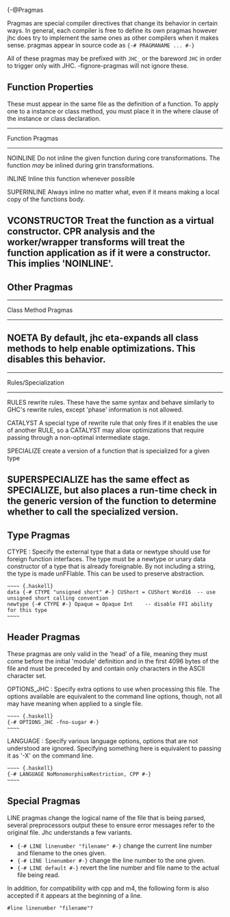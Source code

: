 {-@Pragmas

Pragmas are special compiler directives that change its behavior in
certain ways. In general, each compiler is free to define its own
pragmas however jhc does try to implement the same ones as other
compilers when it makes sense. pragmas appear in source code as
`{-# PRAGMANAME ... #-}`

All of these pragmas may be prefixed with `JHC_` or the bareword `JHC`
in order to trigger only with JHC. -fignore-pragmas will not ignore
these.

Function Properties
-------------------

These must appear in the same file as the definition of a function. To
apply one to a instance or class method, you must place it in the where
clause of the instance or class declaration.

  ------------------------------------------------------------------------
  Function Pragmas    
  ------------------- ----------------------------------------------------
  NOINLINE            Do not inline the given function during core
                      transformations. The function *may* be inlined
                      during grin transformations.

  INLINE              Inline this function whenever possible

  SUPERINLINE         Always inline no matter what, even if it means
                      making a local copy of the functions body.

  VCONSTRUCTOR        Treat the function as a virtual constructor. CPR
                      analysis and the worker/wrapper transforms will
                      treat the function application as if it were a
                      constructor. This implies 'NOINLINE'.
  ------------------------------------------------------------------------

Other Pragmas
-------------

  ------------------------------------------------------------------------
  Class Method Pragmas  
  --------------------- --------------------------------------------------
  NOETA                 By default, jhc eta-expands all class methods to
                        help enable optimizations. This disables this
                        behavior.
  ------------------------------------------------------------------------

  ------------------------------------------------------------------------
  Rules/Specialization 
  -------------------- ---------------------------------------------------
  RULES                rewrite rules. These have the same syntax and
                       behave similarly to GHC's rewrite rules, except
                       'phase' information is not allowed.

  CATALYST             A special type of rewrite rule that only fires if
                       it enables the use of another RULE, so a CATALYST
                       may allow optimizations that require passing
                       through a non-optimal intermediate stage.

  SPECIALIZE           create a version of a function that is specialized
                       for a given type

  SUPERSPECIALIZE      has the same effect as SPECIALIZE, but also places
                       a run-time check in the generic version of the
                       function to determine whether to call the
                       specialized version.
  ------------------------------------------------------------------------

Type Pragmas
------------

CTYPE
:   Specify the external type that a data or newtype should use for
    foreign function interfaces. The type must be a newtype or unary
    data constructor of a type that is already foreignable. By not
    including a string, the type is made unFFIable. This can be used to
    preserve abstraction.

    ~~~~ {.haskell}
    data {-# CTYPE "unsigned short" #-} CUShort = CUShort Word16  -- use unsigned short calling convention
    newtype {-# CTYPE #-} Opaque = Opaque Int    -- disable FFI ability for this type
    ~~~~

Header Pragmas
--------------

These pragmas are only valid in the 'head' of a file, meaning they must
come before the initial 'module' definition and in the first 4096 bytes
of the file and must be preceded by and contain only characters in the
ASCII character set.

OPTIONS\_JHC
:   Specify extra options to use when processing this file. The options
    available are equivalent to the command line options, though, not
    all may have meaning when applied to a single file.

    ~~~~ {.haskell}
    {-# OPTIONS_JHC -fno-sugar #-}
    ~~~~

LANGUAGE
:   Specify various language options, options that are not understood
    are ignored. Specifying something here is equivalent to passing it
    as '-X' on the command line.

    ~~~~ {.haskell}
    {-# LANGUAGE NoMonomorphismRestriction, CPP #-}
    ~~~~

Special Pragmas
---------------

LINE pragmas change the logical name of the file that is being parsed,
several preprocessors output these to ensure error messages refer to the
original file. Jhc understands a few variants.

-   `{-# LINE linenumber "filename" #-}` change the current line number
    and filename to the ones given.
-   `{-# LINE linenumber #-}` change the line number to the one given.
-   `{-# LINE default #-}` revert the line number and file name to the
    actual file being read.

In addition, for compatibility with cpp and m4, the following form is
also accepted if it appears at the beginning of a line.

    #line linenumber "filename"?
